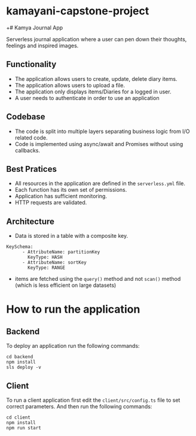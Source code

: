 # kamayani-capstone-project
+# Kamya Journal App

Serverless journal application where a user can pen down their thoughts, feelings and inspired images.

## Functionality 

- The application allows users to create, update, delete diary items.
- The application allows users to upload a file. 
- The application only displays items/Diaries for a logged in user.
- A user needs to authenticate in order to use an application

## Codebase

- The code is split into multiple layers separating business logic from I/O related code.
- Code is implemented using async/await and Promises without using callbacks.

## Best Pratices

- All resources in the application are defined in the `serverless.yml` file.
- Each function has its own set of permissions.
- Application has sufficient monitoring.
- HTTP requests are validated.

## Architecture

- Data is stored in a table with a composite key.

```
KeySchema:
      - AttributeName: partitionKey
        KeyType: HASH
      - AttributeName: sortKey
        KeyType: RANGE
```

- items are fetched using the `query()` method and not `scan()` method (which is less efficient on large datasets)


# How to run the application

## Backend

To deploy an application run the following commands:

```
cd backend
npm install
sls deploy -v
```

## Client

To run a client application first edit the `client/src/config.ts` file to set correct parameters. And then run the following commands:

```
cd client
npm install
npm run start
```
